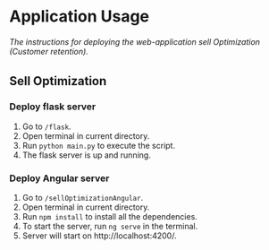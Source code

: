 # Application Usage
###### The instructions for deploying the web-application sell Optimization (Customer retention).

## Sell Optimization

### Deploy flask server 
1. Go to `/flask`.
2. Open terminal in current directory.
3. Run `python main.py` to execute the script.
4. The flask server is up and running.

### Deploy Angular server 
1. Go to `/sellOptimizationAngular`.
2. Open terminal in current directory.
3. Run `npm install` to install all the dependencies.
4. To start the server, run `ng serve` in the terminal.
5. Server will start on http://localhost:4200/.
